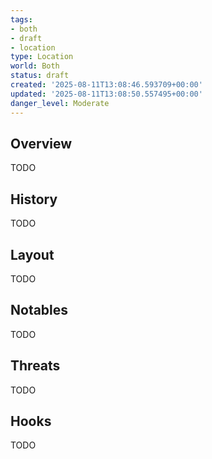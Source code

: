 ```yaml
---
tags:
- both
- draft
- location
type: Location
world: Both
status: draft
created: '2025-08-11T13:08:46.593709+00:00'
updated: '2025-08-11T13:08:50.557495+00:00'
danger_level: Moderate
---
```



## Overview

TODO
## History

TODO
## Layout

TODO
## Notables

TODO
## Threats

TODO
## Hooks

TODO
